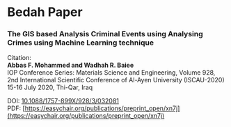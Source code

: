 # Bedah Paper

### The GIS based Analysis Criminal Events using Analysing Crimes using Machine Learning technique

Citation: <br/>
**Abbas F. Mohammed and Wadhah R. Baiee**<br/>
IOP Conference Series: Materials Science and Engineering, Volume 928, <br/>
2nd International Scientific Conference of Al-Ayen University (ISCAU-2020) 15-16 July 2020, Thi-Qar, Iraq

DOI: [10.1088/1757-899X/928/3/032081](http://dx.doi.org/10.1088/1757-899X/928/3/032081)<br/>
PDF: [https://easychair.org/publications/preprint_open/xn7j](https://easychair.org/publications/preprint_open/xn7j)